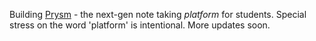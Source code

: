 Building [Prysm](https://twitter.com/PrysmApp) - the next-gen note taking _platform_ for students. Special stress on the word 'platform' is intentional. More updates soon. 
